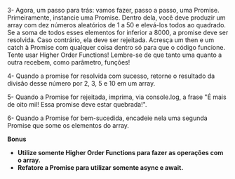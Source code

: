 3- Agora, um passo para trás: vamos fazer, passo a passo, uma Promise. Primeiramente, instancie uma Promise. Dentro dela, você deve produzir um array com dez números aleatórios de 1 a 50 e elevá-los todos ao quadrado. Se a soma de todos esses elementos for inferior a 8000, a promise deve ser resolvida. Caso contrário, ela deve ser rejeitada. Acresça um then e um catch à Promise com qualquer coisa dentro só para que o código funcione.
Tente usar Higher Order Functions! Lembre-se de que tanto uma quanto a outra recebem, como parâmetro, funções!

4- Quando a promise for resolvida com sucesso, retorne o resultado da divisão desse número por 2, 3, 5 e 10 em um array.

5- Quando a Promise for rejeitada, imprima, via console.log, a frase "É mais de oito mil! Essa promise deve estar quebrada!".

6- Quando a Promise for bem-sucedida, encadeie nela uma segunda Promise que some os elementos do array.


<strong>Bonus<strong>
<ul>
<li>Utilize somente Higher Order Functions para fazer as operações com o array.</li>
<li>Refatore a Promise para utilizar somente async e await.</li>
</ul>

